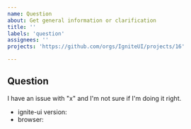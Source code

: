 ```yaml
---
name: Question
about: Get general information or clarification
title: ''
labels: 'question'
assignees: ''
projects: 'https://github.com/orgs/IgniteUI/projects/16'

---
```


## Question  
I have an issue with "x" and I'm not sure if I'm doing it right.

 * ignite-ui version: 
 * browser: 